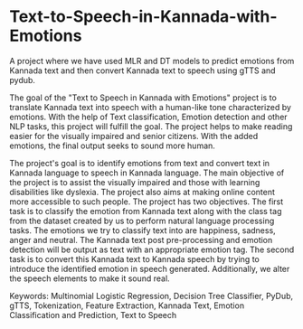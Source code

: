 # Text-to-Speech-in-Kannada-with-Emotions
A project where we have used MLR and DT models to predict emotions from Kannada text and then convert Kannada text to speech using gTTS and pydub.

The goal of the "Text to Speech in Kannada with Emotions" project is to translate Kannada text into speech with a human-like tone characterized by emotions. With the help of Text classification, Emotion detection and other NLP tasks, this project will fulfill the goal. The project helps to make reading easier for the visually impaired and senior citizens. With the added emotions, the final output seeks to sound more human. 

The project's goal is to identify emotions from text and convert text in Kannada language to speech in Kannada language. The main objective of the project is to assist the visually impaired and those with learning disabilities like dyslexia. The project also aims at making online content more accessible to such people. The project has two objectives. The first task is to classify the emotion from Kannada text along with the class tag from the dataset created by us to perform natural language processing tasks. The emotions we try to classify text into are happiness, sadness, anger and neutral. The Kannada text post pre-processing and emotion detection will be output as text with an appropriate emotion tag. The second task is to convert this Kannada text to Kannada speech by trying to introduce the identified emotion in speech generated. Additionally, we alter the speech elements to make it sound real. 

Keywords: Multinomial Logistic Regression, Decision Tree Classifier, PyDub, gTTS, Tokenization, Feature Extraction, Kannada Text, Emotion Classification and Prediction, Text to Speech

